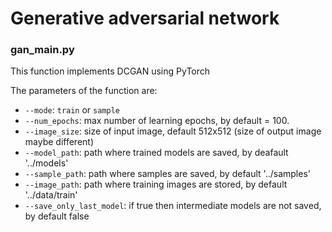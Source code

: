 # Generative adversarial network


### gan_main.py

This function implements DCGAN using PyTorch

The parameters of the function are:

- `--mode`: `train` or `sample`
- `--num_epochs`: max number of learning epochs, by default = 100.
- `--image_size`: size of input image, default 512x512 (size of output image maybe different)
- `--model_path`: path where trained models are saved, by deafault '../models'
- `--sample_path`: path where samples are saved, by default '../samples'
- `--image_path`: path where training images are stored, by default '../data/train'
- `--save_only_last_model`: if true then intermediate models are not saved, by default false
